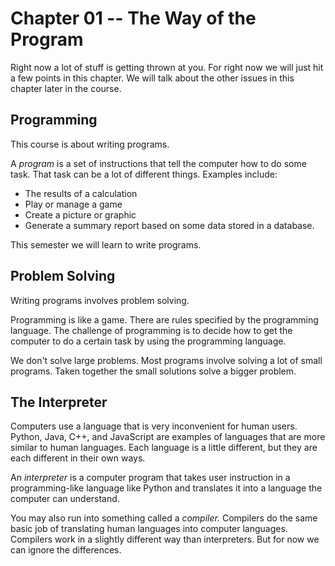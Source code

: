# Chapter 01 -- The Way of the Program

Right now a lot of stuff is getting thrown at you.  For right now we will just hit a few points in this chapter.  We will talk about the other issues in this chapter later in the course.

## Programming

This course is about writing programs. 

A *program* is a set of instructions that tell the computer how to do some task.  That task can be a lot of different things.  Examples include:

* The results of a calculation
* Play or manage a game
* Create a picture or graphic
* Generate a summary report based on some data stored in a database.

This semester we will learn to write programs.

## Problem Solving

Writing programs involves problem solving.

Programming is like a game.  There are rules specified by the programming language.  The challenge of programming is to decide how to get the computer to do a certain task by using the programming language.

We don't solve large problems.  Most programs involve solving a lot of small programs.  Taken together the small solutions solve a bigger problem.

## The Interpreter

Computers use a language that is very inconvenient for human users.  Python, Java, C++, and JavaScript are examples of languages that are more similar to human languages.  Each language is a little different, but they are each different in their own ways.

An *interpreter* is a computer program that takes user instruction in a programming-like language like Python and translates it into a language the computer can understand.

You may also run into something called a *compiler.*  Compilers do the same basic job of translating human languages into computer languages.  Compilers work in a slightly different way than interpreters.  But for now we can ignore the differences.
